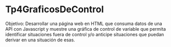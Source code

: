 # Tp4GraficosDeControl
Objetivo: Desarrollar una página web en HTML que consuma datos de una API con Javascript y muestre una  gráfica de control de variable que permita identificar situaciones fuera de control y/o anticipe situaciones que  puedan derivar en una situación de esas.
